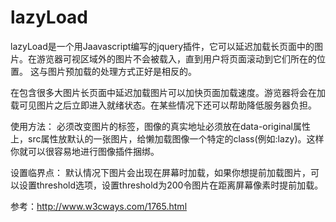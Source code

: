 # lazyLoad

lazyLoad是一个用Jaavascript编写的jquery插件，它可以延迟加载长页面中的图片。在游览器可视区域外的图片不会被载入，直到用户将页面滚动到它们所在的位置。
这与图片预加载的处理方式正好是相反的。

在包含很多大图片长页面中延迟加载图片可以加快页面加载速度。游览器将会在加载可见图片之后立即进入就绪状态。在某些情况下还可以帮助降低服务器负担。


使用方法：
必须改变图片的标签，图像的真实地址必须放在data-original属性上，src属性放默认的一张图片，给懒加载图像一个特定的class(例如:lazy)。这样你就可以很容易地进行图像插件捆绑。


设置临界点：
默认情况下图片会出现在屏幕时加载，如果你想提前加载图片，可以设置threshold选项，设置threshold为200令图片在距离屏幕像素时提前加载。



参考：http://www.w3cways.com/1765.html